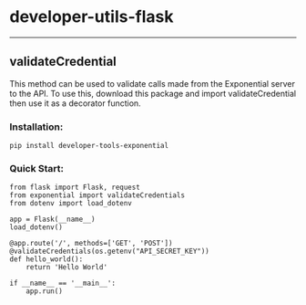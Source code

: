 # developer-utils-flask
---
<!-- <a href="https://github.com/Exponential-Hosting/utils/issues"><img src="https://img.shields.io/github/issues/Exponential-Hosting/utils"></a>
<a href="https://github.com/Exponential-Hosting/utils/blob/main/LICENSE"><img src="https://img.shields.io/github/license/Exponential-Hosting/utils"></a>
<a href="https://twitter.com/intent/tweet?text=https%3A%2F%2Fgithub.com%2FExponential-Hosting%2Futils"><img src="https://img.shields.io/twitter/url?url=https%3A%2F%2Fgithub.com%2FExponential-Hosting%2Futils"></a> -->

## validateCredential

This method can be used to validate calls made from the Exponential server to the API. To use this, download this package and import validateCredential then use it as a decorator function.

### Installation:

```
pip install developer-tools-exponential

```

### Quick Start:

```
from flask import Flask, request
from exponential import validateCredentials
from dotenv import load_dotenv

app = Flask(__name__)
load_dotenv()

@app.route('/', methods=['GET', 'POST'])
@validateCredentials(os.getenv("API_SECRET_KEY"))
def hello_world():
	return 'Hello World'

if __name__ == '__main__':
	app.run()

```
